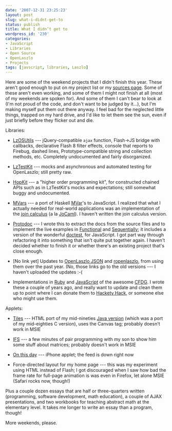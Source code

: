 ```yaml
---
date: '2007-12-31 23:25:23'
layout: post
slug: what-i-didnt-get-to
status: publish
title: What I didn’t get to
wordpress_id: '230'
categories:
- JavaScript
- Libraries
- Open Source
- OpenLaszlo
- Projects
tags: [javscript, libraries, Laszlo]
---
```


Here are some of the weekend projects that I didn't finish this year.  These aren't good enough to put on my project list or my [sources page](http://osteele.com/sources/).  Some of these aren't even working, and some of them I might not finish at all (most of my weekends are spoken for).  And some of them I can't bear to look at (I'm not proud of the code, and don't want to be judged by it...), but I'm making myself put them out there anyway.  I feel bad for the neglected little things, trapped on my hard drive, and I'd like to let them see the sun, even if just briefly before they flicker out and die.

Libraries:

* [LzOSUtils](http://osteele.com/sources/openlaszlo/lzosutils) --- jQuery-compatible `ajax` function, Flash->JS bridge with callbacks, declarative Flash 8 filter effects, console that reports to Firebug, dashed lines, Prototype-compatible string and collection methods, etc.  Completely undocumented and fairly disorganized.

* [LzTestKit](http://osteele.com/sources/openlaszlo/lztestkit) --- mocks and asynchronous and automated testing for OpenLaszlo; still pretty raw.

* [HopKit](http://osteele.com/sources/javascript/hopkit) --- a "higher order programming kit", for constructed chained APIs such as in LzTestKit's mocks and expectations; still somewhat buggy and undocumented.

* [MVars](http://osteele.com/sources/javascript/concurrent) --- a port of Haskell [MVar](http://www.haskell.org/ghc/docs/latest/html/libraries/base/Control-Concurrent-MVar.html)'s to JavaScript.  I realized that what I actually needed for real-world applications was an implementation of the [join calculus](http://en.wikipedia.org/wiki/Join_calculus) (a la [JoCaml](http://jocaml.inria.fr/)).  I haven't written the join calculus version.

* [Protodoc](http://osteele.com/sources/javascript/protodoc) --- I wrote this to extract the docs from the source files and to implement the live examples in [Functional](http://osteele.com/sources/javascript/functional) and [Sequentially](http://osteele.com/sources/javascript/sequentially); it includes a version of the wonderful [doctest](http://docs.python.org/lib/module-doctest.html), for JavaScript.  I got part way through refactoring it into something that isn't quite put together again.  I haven't decided whether to finish it or whether there's an existing project that's close enough.

* [No link yet] Updates to [OpenLaszlo JSON](http://osteele.com/sources/openlaszlo/json/) and [ropenlaszlo](http://ropenlaszlo.rubyforge.org/), from using them over the past year.  (No, those links go to the old versions --- I haven't uploaded the updates :-(

* Implementations in [Ruby](http://osteele.com/sources/ruby/cfdg.rb) and [JavaScript](http://osteele.com/sources/javascript/cfdg)  of the awesome [CFDG](http://www.chriscoyne.com/cfdg/).  I wrote these a couple of years ago, and really want to update and clean them up to point where I can donate them to [Hackety Hack](http://hacketyhack.net/), or someone else who might use them.

Applets:

* [Tiles](http://osteele.com/applets/tiles.html) --- HTML port of my mid-nineties [Java version](http://osteele.com/applets/java-tiles.html) (which was a port of my mid-eighties C version), uses the Canvas tag; probably doesn't work in MSIE

* [IFS](http://osteele.com/applets/ifs.html) --- a few minutes of pair programming with my son to show him some stuff about matrices; probably doesn't work in MSIE

* [On this day](http://osteele.com/applets/onthisday/) --- iPhone applet; the feed is down right now

* Force-directed layout for my home page --- this was my experiment using HTML instead of Flash; I got discouraged when I saw how bad the frame rate for full-page animation is was even in Firefox, let alone MSIE (Safari rocks now, though!)

Plus a couple dozen essays that are half or three-quarters written (programming, software development, math education), a couple of AJAX presentations, and two workbooks for teaching abstract math at the elementary level.  It takes me longer to write an essay than a program, though!

More weekends, please.
